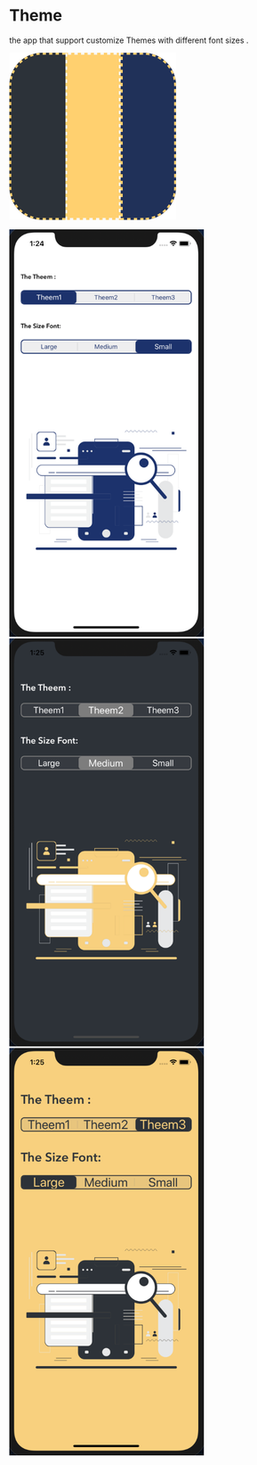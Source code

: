 #  Theme
the app that support customize Themes with different font sizes . 

<img src="https://github.com/Abdu11a/Theme/blob/master/ThemeImage/ThemeIcone.png" width=300>


<img src="https://github.com/Abdu11a/Theme/blob/master/ThemeImage/Screen%20Shot%201441-11-05%20at%201.24.46%20AM.png" width=350> <img src="https://github.com/Abdu11a/Theme/blob/master/ThemeImage/Screen%20Shot%201441-11-05%20at%201.25.03%20AM.png" width=350> <img src="https://github.com/Abdu11a/Theme/blob/master/ThemeImage/Screen%20Shot%201441-11-05%20at%201.25.19%20AM.png" width=350>
